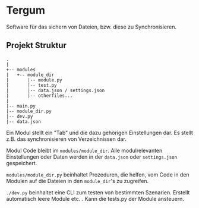 # Tergum

Software für das sichern von Dateien, bzw. diese zu Synchronisieren.


## Projekt Struktur
```
.
|
+-- modules
|   +-- module_dir
|       |-- module.py
|       |-- test.py
|       |-- data.json / settings.json
|       |-- otherfiles...
|   
|-- main.py
|-- module_dir.py
|-- dev.py
|-- data.json
```

Ein Modul stellt ein "Tab" und die dazu gehörigen Einstellungen dar. Es stellt z.B. das synchronisieren von Verzeichnissen dar.

Modul Code bleibt im `modules/module_dir`. Alle modulrelevanten Einstellungen oder Daten werden in der `data.json` oder `settings.json` gespeichert.

`modules/module_dir.py` beinhaltet Prozeduren, die helfen, vom Code in den Modulen auf die Dateien in den `module_dir`'s zu zugreifen.

`./dev.py` beinhaltet eine CLI zum testen von bestimmten Szenarien. Erstellt automatisch leere Module etc. . Kann die tests.py der Module ansteuern.
